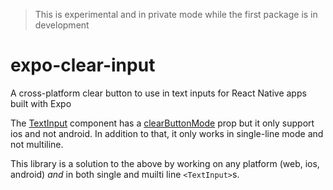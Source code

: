 > This is experimental and in private mode while the first package is in development

# expo-clear-input
A cross-platform clear button to use in text inputs for React Native apps built with Expo

<!--todo: dynamic the versioin in lunk -->
The [TextInput](https://reactnative.dev/docs/0.72/textinput) component has a [clearButtonMode](https://reactnative.dev/docs/0.72/textinput#clearbuttonmode-ios) prop but it only support ios and not android. In addition to that, it only works in single-line mode and not multiline.

This library is a solution to the above by working on any platform (web, ios, android) *and* in both single and muilti line `<TextInput>`s.
